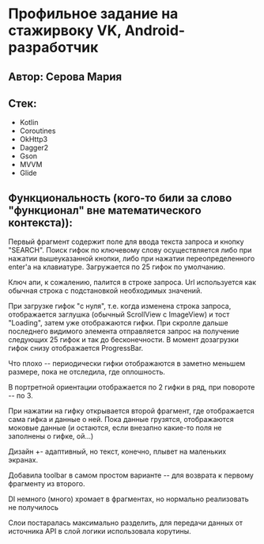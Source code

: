 # Профильное задание на стажирвоку VK, Android-разработчик

## Автор: Серова Мария

## Стек:
* Kotlin
* Coroutines
* OkHttp3
* Dagger2
* Gson
* MVVM
* Glide

## Функциональность (кого-то били за слово "функционал" вне математического контекста)):

Первый фрагмент содержит поле для ввода текста запроса и кнопку "SEARCH". Поиск гифок по 
ключевому слову осуществляется либо при нажатии вышеуказанной кнопки, либо при нажатии 
переопределенного enter'а на клавиатуре. Загружается по 25 гифок по умолчанию. 

Ключ апи, к сожалению, палится в строке запроса. Url используется как обычная строка с 
подстановкой необходимых значений.

При загрузке гифок "с нуля", т.е. когда изменена строка запроса, отображается заглушка (обычный 
ScrollView с ImageView) и тост "Loading", затем уже отображаются гифки. При скролле дальше 
последнего видимого элемента отправляется запрос на получение следующих 25 гифок и так до 
бесконечности. В момент дозагрузки гифок снизу отображается ProgressBar. 

Что плохо -- периодически гифки отображаются в заметно меньшем размере, пока не отследила, 
где оплошность.

В портретной ориентации отображается по 2 гифки в ряд, при повороте -- по 3.

При нажатии на гифку открывается второй фрагмент, где отображается сама гифка и данные о ней.
Пока данные грузятся, отображаются моковые данные (и остаются, если внезапно какие-то поля не 
заполнены о гифке, ой...)

Дизайн +- адаптивный, но текст, конечно, плывет на маленьких экранах.

Добавила toolbar в самом простом варианте -- для возврата к первому фрагменту из второго. 

DI немного (много) хромает в фрагментах, но нормально реализовать не получилось

Слои постаралась максимально разделить, для передачи данных от источника API в слой логики
использовала корутины.